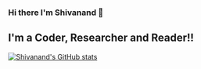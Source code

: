 ### Hi there I'm Shivanand 👋

## I'm a Coder, Researcher and Reader!!

[![Shivanand's GitHub stats](https://github-readme-stats.vercel.app/api?username=Shivanandmn&show_icons=true)](https://github.com/Shivanandmn?tab=repositories)

<br />
<br/>
  
